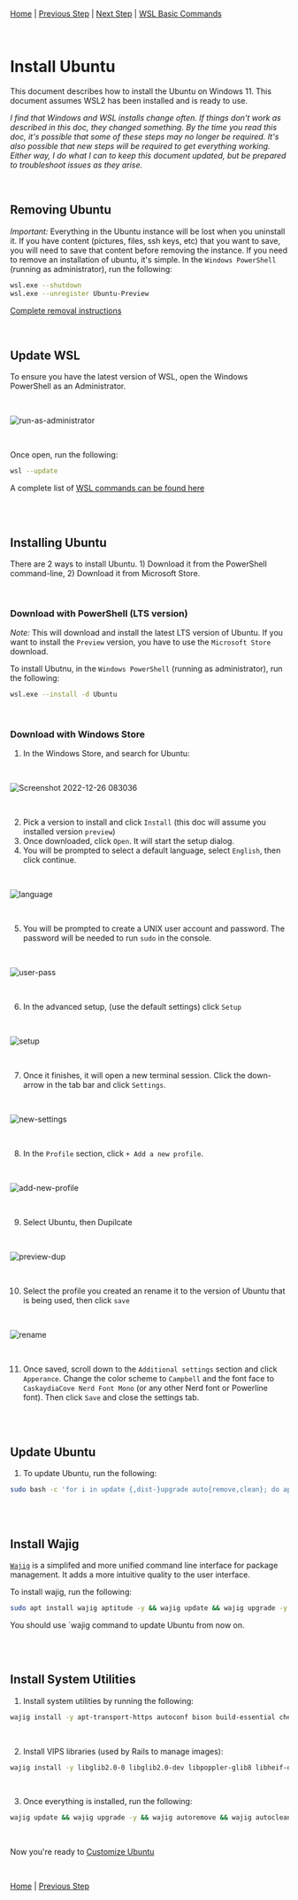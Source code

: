 [Home](README.md) | [Previous Step](configure-windows-terminal.md) | [Next Step](customize-ubuntu.md) |  [WSL Basic Commands](https://learn.microsoft.com/en-us/windows/wsl/basic-commands)

<br/>

# Install Ubuntu

This document describes how to install the Ubuntu on Windows 11. This document assumes WSL2 has been installed and is ready to use.

*I find that Windows and WSL installs change often. If things don't work as described in this doc, they changed something. By the time you read this doc, it's possible that some of these steps may no longer be required. It's also possible that new steps will be required to get everything working. Either way, I do what I can to keep this document updated, but be prepared to troubleshoot issues as they arise.*

<br/>

## Removing Ubuntu

*Important:* Everything in the Ubuntu instance will be lost when you uninstall it. If you have content (pictures, files, ssh keys, etc) that you want to save, you will need to save that content before removing the instance. If you need to remove an installation of ubuntu, it's simple. In the `Windows PowerShell` (running as administrator), run the following:

```bash
wsl.exe --shutdown
wsl.exe --unregister Ubuntu-Preview
```

[Complete removal instructions](https://github.com/scott-knight/linux-on-windows-11/blob/main/unregister-and-uninstall.md)

<br/>

## Update WSL

To ensure you have the latest version of WSL, open the Windows PowerShell as an Administrator.

<br/>

![run-as-administrator](https://user-images.githubusercontent.com/516548/192077877-6748108f-fdd2-4c83-b0ba-3ac31224c9bf.png)

<br/>

Once open, run the following:

```sh
wsl --update
```

A complete list of [WSL commands can be found here](https://learn.microsoft.com/en-us/windows/wsl/basic-commands)

<br/><br/>

## Installing Ubuntu

There are 2 ways to install Ubuntu. 1) Download it from the PowerShell command-line, 2) Download it from Microsoft Store.

<br/>

### Download with PowerShell (LTS version)

*Note:* This will download and install the latest LTS version of Ubuntu. If you want to install the `Preview` version, you have to use the `Microsoft Store` download.

To install Ubutnu, in the `Windows PowerShell` (running as administrator), run the following:

```sh
wsl.exe --install -d Ubuntu
```

<br/>

### Download with Windows Store

1. In the Windows Store, and search for Ubuntu:

<br/>

![Screenshot 2022-12-26 083036](https://user-images.githubusercontent.com/516548/209558996-6738c20f-d499-4721-a097-de07fa4d32e5.png)

<br/>

2. Pick a version to install and click `Install` (this doc will assume you installed version `preview`)
3. Once downloaded, click `Open`. It will start the setup dialog.
4. You will be prompted to select a default language, select `English`, then click continue.

<br/>

![language](https://user-images.githubusercontent.com/516548/209565740-a900ae4a-a9a8-410f-acf4-ca1bc2fa9671.png)

<br/>

5. You will be prompted to create a UNIX user account and password. The password will be needed to run `sudo` in the console.

<br/>

![user-pass](https://user-images.githubusercontent.com/516548/209565908-853e9a19-9bf3-4534-b27e-3d366565e0c6.png)

<br/>

6. In the advanced setup, (use the default settings) click `Setup`

<br/>

![setup](https://user-images.githubusercontent.com/516548/209565963-356d74e8-d865-4b6d-8bf7-99330428c91b.png)

<br/>

7. Once it finishes, it will open a new terminal session. Click the down-arrow in the tab bar and click `Settings`.

<br/>

![new-settings](https://user-images.githubusercontent.com/516548/192082679-8cc094a2-e920-4b00-943e-91a3e75ccb4b.png)

<br/>

8. In the `Profile` section, click `+ Add a new profile`.

<br/>

![add-new-profile](https://user-images.githubusercontent.com/516548/209566418-b7493c4f-efe2-4b06-8d33-80b7389e59e7.png)

<br/>

9. Select Ubuntu, then Dupilcate

<br/>

![preview-dup](https://user-images.githubusercontent.com/516548/209566532-dc959837-453d-4f54-845f-bc24c4057a5c.png)

<br/>

10. Select the profile you created an rename it to the version of Ubuntu that is being used, then click `save`

<br/>

![rename](https://user-images.githubusercontent.com/516548/209566740-3bc99dbe-8336-4476-909f-6fd6558f0102.png)

<br/>

11. Once saved, scroll down to the `Additional settings` section and click `Apperance`. Change the color scheme to `Campbell` and the font face to `CaskaydiaCove Nerd Font Mono` (or any other Nerd font or Powerline font). Then click `Save` and close the settings tab.

<br/><br/>

## Update Ubuntu

1. To update Ubuntu, run the following:

```sh
sudo bash -c 'for i in update {,dist-}upgrade auto{remove,clean}; do apt-get $i -y; done'
```

<br/><br/>

## Install Wajig

[`Wajig`](https://wiki.debian.org/Wajig) is a simplifed and more unified command line interface for package management. It adds a more intuitive quality to the user interface.

To install wajig, run the following:

```sh
sudo apt install wajig aptitude -y && wajig update && wajig upgrade -y && wajig distupgrade -y && wajig autoremove && wajig autoclean
```

You should use `wajig command to update Ubuntu from now on.

<br/><br/>

## Install System Utilities

1. Install system utilities by running the following:

```sh
wajig install -y apt-transport-https autoconf bison build-essential checkinstall clang curl gcc git gpg gnupg2 libssl-dev libpq-dev libyaml-dev libreadline-dev libncurses-dev libffi-dev libgdbm6 libgdbm-dev libdb-dev lsb-release libxml2-dev libxslt-dev make patch pkg-config wget vim zlib1g-dev liblzma-dev zsh
```

<br/>

2. Install VIPS libraries (used by Rails to manage images):

```sh
wajig install -y libglib2.0-0 libglib2.0-dev libpoppler-glib8 libheif-dev libvips-dev libvips
```

<br/>

3. Once everything is installed, run the following:

```sh
wajig update && wajig upgrade -y && wajig autoremove && wajig autoclean
```

<br/>

Now you're ready to [Customize Ubuntu](customize-ubuntu.md)

<br/>

[Home](README.md) | [Previous Step](configure-windows-terminal.md)

